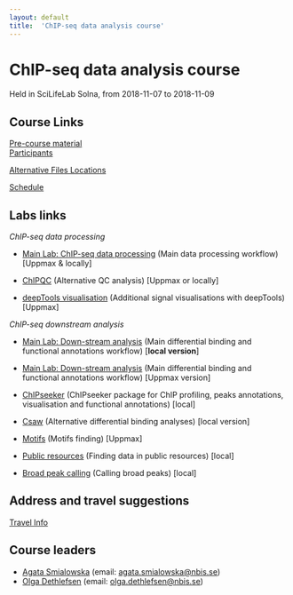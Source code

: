 ```yaml
---
layout: default
title:  'ChIP-seq data analysis course'
---
```


# ChIP-seq data analysis course
Held in SciLifeLab Solna, from 2018-11-07 to 2018-11-09

## Course Links
[Pre-course material](precourse)   
[Participants](admin/Participants/participants.pdf)


[Alternative Files Locations](box)  

[Schedule](schedule)  

## Labs links

*ChIP-seq data processing*
* [Main Lab: ChIP-seq data processing](labs/lab-processing) (Main data processing workflow) [Uppmax & locally]

* [ChIPQC](labs/lab-chipqc) (Alternative QC analysis) [Uppmax or locally]
* [deepTools visualisation](labs/lab-vis) (Additional signal visualisations with deepTools) [Uppmax]

*ChIP-seq downstream analysis*
* [Main Lab: Down-stream analysis](labs/lab-diffBinding-local) (Main differential binding and functional annotations workflow) [**local version**]
* [Main Lab: Down-stream analysis](labs/lab-diffBinding-remote) (Main differential binding and functional annotations workflow) [Uppmax version]

* [ChIPseeker](labs/lab-ChIPseeker) (ChIPseeker package for ChIP profiling, peaks annotations, visualisation and functional annotations) [local]
* [Csaw](labs/lab-csaw) (Alternative differential binding analyses) [local version]
* [Motifs](labs/lab-motifs) (Motifs finding) [Uppmax]
* [Public resources](labs/lab-public-resources) (Finding data in public resources) [local]
* [Broad peak calling](labs/lab-broadpeaks) (Calling broad peaks) [local]

## Address and travel suggestions
[Travel Info](travel)  

## Course leaders
* [Agata Smialowska](http://nbis.se/about/staff/agata-smialowska/) (email: agata.smialowska@nbis.se)
* [Olga Dethlefsen](http://nbis.se/about/staff/olga-dethlefsen/) (email: olga.dethlefsen@nbis.se)
